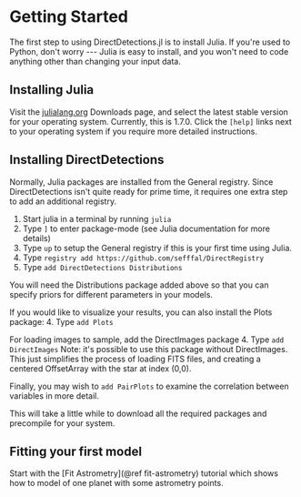 # Getting Started

The first step to using DirectDetections.jl is to install Julia. If you're used to Python, don't worry --- Julia is easy to install, and you won't need to code anything other than changing your input data.


## Installing Julia
Visit the [julialang.org](https://julialang.org/downloads/) Downloads page, and select the latest stable version for your operating system. Currently, this is 1.7.0. Click the `[help]` links next to your operating system if you require more detailed instructions.

## Installing DirectDetections
Normally, Julia packages are installed from the General registry. Since DirectDetections isn't quite ready for prime time, it requires one extra step to add an additional registry.

1. Start julia in a terminal by running `julia`
2. Type `]` to enter package-mode (see Julia documentation for more details)
3.  Type `up` to setup the General registry if this is your first time using Julia.
4. Type `registry add https://github.com/sefffal/DirectRegistry`
5. Type `add DirectDetections Distributions`

You will need the Distributions package added above so that you can specify priors for different parameters in your models.

If you would like to visualize your results, you can also install the Plots package:
4. Type `add Plots`

For loading images to sample, add the DirectImages package 
4. Type `add DirectImages`
Note: it's possible to use this package without DirectImages. This just simplifies the process of loading FITS files, and creating a centered OffsetArray with the star at index (0,0).

Finally, you may wish to `add PairPlots` to examine the correlation between variables in more detail.

This will take a little while to download all the required packages and precompile for your system.


## Fitting your first model
Start with the [Fit Astrometry](@ref fit-astrometry) tutorial which shows how to model of one planet with some astrometry points.
